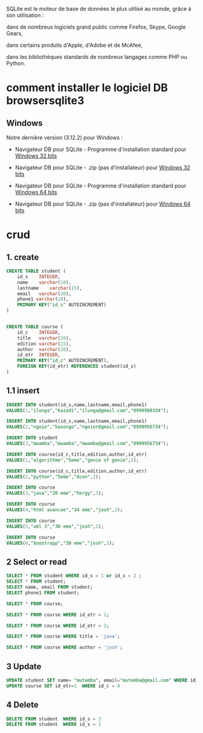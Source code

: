 
SQLite est le moteur de base de données le plus utilisé au monde, grâce à son utilisation :

dans de nombreux logiciels grand public comme Firefox, Skype, Google Gears,

dans certains produits d'Apple, d'Adobe et de McAfee,

dans les bibliothèques standards de nombreux langages comme PHP ou Python.

# comment installer le logiciel DB browsersqlite3

## Windows
Notre dernière version (3.12.2) pour Windows :

- Navigateur DB pour SQLite - Programme d'installation standard pour [Windows 32 bits](https://sqlitebrowser.org/dl/)
- Navigateur DB pour SQLite - .zip (pas d'installateur) pour [Windows 32 bits](https://sqlitebrowser.org/dl/)

- Navigateur DB pour SQLite - Programme d'installation standard pour [Windows 64 bits](https://sqlitebrowser.org/dl/)
- Navigateur DB pour SQLite - .zip (pas d'installateur) pour [Windows 64 bits](https://sqlitebrowser.org/dl/)

# crud
## 1. create

```sql
CREATE TABLE student (
	id_s	INTEGER,
	name	varchar(10), 
	lastname	varchar(15),
	email	varchar(20),
	phone1 varchar(20),
	PRIMARY KEY("id_s" AUTOINCREMENT)
)


CREATE TABLE course (
	id_c	INTEGER,
	title	varchar(20), 
	edition	varchar(15),
	author	varchar(20),
	id_etr	INTEGER,
	PRIMARY KEY("id_c" AUTOINCREMENT),
	FOREIGN KEY(id_etr) REFERENCES student(id_s)
)
```
## 1.1 insert

```sql
INSERT INTO student(id_s,name,lastname,email,phone1)
VALUES(1,"ilunga","kazadi","ilunga@gmail.com","0999988334");

INSERT INTO student(id_s,name,lastname,email,phone1)
VALUES(2,"ngoie","kasongo","ngoier@gmail.com","0999956734");

INSERT INTO student 
VALUES(3,"mwamba","mwamba","mwamba@gmail.com","0999956734");
```
``` sql
INSERT INTO course(id_c,title,edition,author,id_etr)
VALUES(1,"algorithme","5eme","genie of genie",1);

INSERT INTO course(id_c,title,edition,author,id_etr)
VALUES(2,"python","5eme","Acen",2);

INSERT INTO course 
VALUES(3,"java","20 eme","hergy",3);

INSERT INTO course 
VALUES(4,"html avancee","34 eme","josh",2);

INSERT INTO course 
VALUES(5,"uml 3","30 eme","josh",1);

INSERT INTO course 
VALUES(6,"boostrapp","30 eme","josh",3);
```
## 2 Select or read
``` sql
SELECT * FROM student WHERE id_s = 1 or id_s = 2 ;
SELECT * FROM student;
SELECT name, email FROM student;
SELECT phone1 FROM student;
```
``` sql
SELECT * FROM course;

SELECT * FROM course WHERE id_etr = 1;

SELECT * FROM course WHERE id_etr = 2;

SELECT * FROM course WHERE title = 'java';

SELECT * FROM course WHERE author = 'josh';
```

## 3 Update 
```sql
UPDATE student SET name= "mutemba", email="mutemba@gmail.com" WHERE id_s = 3
UPDATE course SET id_etr=1  WHERE id_c = 4

```
## 4 Delete 
```sql
DELETE FROM student  WHERE id_s = 3
DELETE FROM student  WHERE id_s = 1

```

